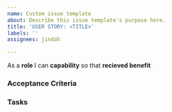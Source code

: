 ```yaml
---
name: Custom issue template
about: Describe this issue template's purpose here.
title: 'USER STORY: <TITLE>'
labels: ''
assignees: jindah

---
```


As a **role** I can **capability** so that **recieved benefit**


### Acceptance Criteria


### Tasks
